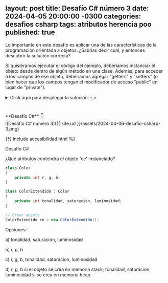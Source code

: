 layout: post
title: Desafío C# número 3
date: 2024-04-05 20:00:00 -0300
categories: desafios csharp
tags: atributos herencia poo
published: true
---
Lo importante en este desafío es aplicar una de las características de la programación orientada a objetos. ¿Sabrías decir cuál, y entonces descubrir la solución correcta?

Si quisiéramos ejecutar el código del ejemplo, deberíamos instanciar el objeto desde dentro de algún método en una clase. Además, para acceder a los campos de ese objeto, deberíamos agregar "getters" y "setters" (o bien hacer que los campos tengan el modificador de acceso "public" en lugar de "private").

<details><summary>Click aquí para desplegar la solución. 👈</summary>
<br />✅ La respuesta correcta es la c: "r, g, b, tonalidad, saturacion, luminosidad".
<br />
<br />✏️ Explicación: La clase `ColorExtendido` hereda de `Color` y, por ende, todos sus atributos.
<br />
<br /><div markdown="1">💻 [Código ejecutable](https://jdoodle.com/a/66Qm){:target="_blank"}
  </div>
{% include codeEditor.html id="66Qm?stdin=0&arg=0&rw=1" %} 
<br />
<div markdown="1">![Solución al desafío]({{ site.url }}/assets/2024-04-06-desafio-csharp-3-solucion.png)
  </div></details>

<br />
<br />
**Desafío C#** 👇
<br />
![Desafío C# número 3]({{ site.url }}/assets/2024-04-06-desafio-csharp-3.png)

{% include accesibilidad.html %}

Desafío C#

¿Qué atributos contendrá el objeto 'ce' instanciado?

```c#
class Color
{
    private int r, g, b;
} 

class ColorExtendido : Color
{
    private int tonalidad, saturacion, luminosidad;
}

// Crear objeto
ColorExtendido ce = new ColorExtendido();
```

Opciones:

a) tonalidad, saturacion, luminosidad

b) r, g, b

c) r, g, b, tonalidad, saturacion, luminosidad

d) r, g, b si el objeto se crea en memoria stack; tonalidad, saturacion, luminosidad si se crea en memoria heap.


</div></details>
